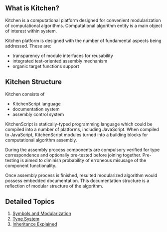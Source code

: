 ## What is Kitchen?

Kitchen is a computational platform designed for convenient modularization of computational algorithms. 
Computational algorithm entity is a main object of interest within system.

Kitchen platform is designed with the number of fundamental aspects being addressed.
These are:
 * transparency of module interfaces for reusability
 * integrated test-oriented assembly mechanism
 * organic target functions support

## Kitchen Structure

Kitchen consists of 
 * KitchenScript language
 * documentation system
 * assembly control system

KitchenScript is statically-typed programming language which could be compiled into a number of platforms, including JavaScript. When compiled to JavaScript, KitchenScript modules turned into a building blocks for computational algorithm assembly. 

During the assembly process components are compulsory verified for type correspondence and optionally pre-tested before joining together. Pre-testing is aimed to diminish probability of erroneous misusage of the component functionality. 

Once assembly process is finished, resulted modularized algorithm would possess embedded documentation.
This documentation structure is a reflection of modular structure of the algorithm.

## Detailed Topics

1. [Symbols and Modularization](Symbols-and-Modularization)
2. [Type System](Kitchen-Types-Representation)
3. [Inheritance Explained](Kitchen-Inheritance)